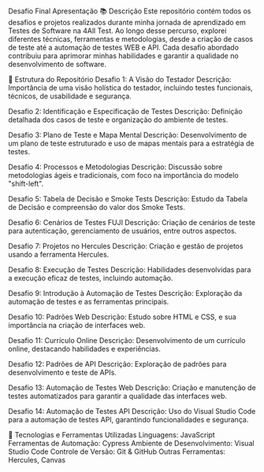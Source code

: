 Desafio Final Apresentação 
📚 Descrição
Este repositório contém todos os desafios e projetos realizados durante minha jornada de aprendizado em Testes de Software na 4All Test.
Ao longo desse percurso, explorei diferentes técnicas, ferramentas e metodologias, desde a criação de casos de teste até a automação de testes WEB e API.
Cada desafio abordado contribuiu para aprimorar minhas habilidades e garantir a qualidade no desenvolvimento de software.

📂 Estrutura do Repositório
Desafio 1: A Visão do Testador
Descrição: Importância de uma visão holística do testador, incluindo testes funcionais, técnicos, de usabilidade e segurança.

Desafio 2: Identificação e Especificação de Testes
Descrição: Definição detalhada dos casos de teste e organização do ambiente de testes.

Desafio 3: Plano de Teste e Mapa Mental
Descrição: Desenvolvimento de um plano de teste estruturado e uso de mapas mentais para a estratégia de testes.

Desafio 4: Processos e Metodologias
Descrição: Discussão sobre metodologias ágeis e tradicionais, com foco na importância do modelo "shift-left".

Desafio 5: Tabela de Decisão e Smoke Tests
Descrição: Estudo da Tabela de Decisão e compreensão do valor dos Smoke Tests.

Desafio 6: Cenários de Testes FUJI
Descrição: Criação de cenários de teste para autenticação, gerenciamento de usuários, entre outros aspectos.

Desafio 7: Projetos no Hercules
Descrição: Criação e gestão de projetos usando a ferramenta Hercules.

Desafio 8: Execução de Testes
Descrição: Habilidades desenvolvidas para a execução eficaz de testes, incluindo automação.

Desafio 9: Introdução à Automação de Testes
Descrição: Exploração da automação de testes e as ferramentas principais.

Desafio 10: Padrões Web
Descrição: Estudo sobre HTML e CSS, e sua importância na criação de interfaces web.

Desafio 11: Currículo Online
Descrição: Desenvolvimento de um currículo online, destacando habilidades e experiências.

Desafio 12: Padrões de API
Descrição: Exploração de padrões para desenvolvimento e teste de APIs.

Desafio 13: Automação de Testes Web
Descrição: Criação e manutenção de testes automatizados para garantir a qualidade das interfaces web.

Desafio 14: Automação de Testes API
Descrição: Uso do Visual Studio Code para a automação de testes API, garantindo funcionalidades e segurança.

🚀 Tecnologias e Ferramentas Utilizadas
Linguagens: JavaScript
Ferramentas de Automação: Cypress
Ambiente de Desenvolvimento: Visual Studio Code
Controle de Versão: Git & GitHub
Outras Ferramentas: Hercules, Canvas
